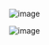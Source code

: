 ![image](https://github.com/Chaiyapa/03376836-OOP-2566-Lab-08/assets/144195729/2660c8d2-cc76-4116-bbc8-a898a5b6ab9d)

![image](https://github.com/Chaiyapa/03376836-OOP-2566-Lab-08/assets/144195729/2f960966-7356-4685-a2bb-672abfd5448a)
